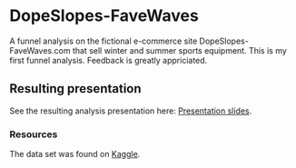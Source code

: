 # DopeSlopes-FaveWaves
A funnel analysis on the fictional e-commerce site DopeSlopes-FaveWaves.com that sell winter and summer sports equipment. 
This is my first funnel analysis. Feedback is greatly appriciated. 

## Resulting presentation
See the resulting analysis presentation here: <a href="https://docs.google.com/presentation/d/1oebICvcpuwr-sSCKwerfBfu_sY6QABs4Iwtk2MIksVI/edit#slide=id.gba2a044ee7_2_68">Presentation slides</a>.

### Resources
The data set was found on <a href="https://www.kaggle.com/aerodinamicc/ecommerce-website-funnel-analysis">Kaggle</a>.

